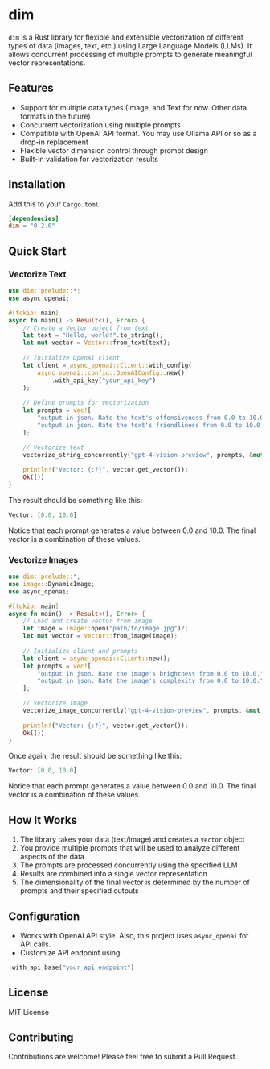 # dim

`dim` is a Rust library for flexible and extensible vectorization of different types of data (images, text, etc.) using Large Language Models (LLMs). It allows concurrent processing of multiple prompts to generate meaningful vector representations.

## Features

- Support for multiple data types (Image, and Text for now. Other data formats in the future)
- Concurrent vectorization using multiple prompts
- Compatible with OpenAI API format. You may use Ollama API or so as a drop-in replacement 
- Flexible vector dimension control through prompt design
- Built-in validation for vectorization results

## Installation

Add this to your `Cargo.toml`:

```toml
[dependencies]
dim = "0.2.0"
```

## Quick Start

### Vectorize Text

```rust
use dim::prelude::*;
use async_openai;

#[tokio::main]
async fn main() -> Result<(), Error> {
    // Create a Vector object from text
    let text = "Hello, world!".to_string();
    let mut vector = Vector::from_text(text);
    
    // Initialize OpenAI client
    let client = async_openai::Client::with_config(
        async_openai::config::OpenAIConfig::new()
            .with_api_key("your_api_key")
    );
    
    // Define prompts for vectorization
    let prompts = vec![
        "output in json. Rate the text's offensiveness from 0.0 to 10.0.".to_string(),
        "output in json. Rate the text's friendliness from 0.0 to 10.0.".to_string(),
    ];

    // Vectorize text
    vectorize_string_concurrently("gpt-4-vision-preview", prompts, &mut vector, client).await?;
    
    println!("Vector: {:?}", vector.get_vector());
    Ok(())
}
```
The result should be something like this:
```rust
Vector: [0.0, 10.0]
```
Notice that each prompt generates a value between 0.0 and 10.0. The final vector is a combination of these values.

### Vectorize Images

```rust
use dim::prelude::*;
use image::DynamicImage;
use async_openai;

#[tokio::main]
async fn main() -> Result<(), Error> {
    // Load and create vector from image
    let image = image::open("path/to/image.jpg")?;
    let mut vector = Vector::from_image(image);
    
    // Initialize client and prompts
    let client = async_openai::Client::new();
    let prompts = vec![
        "output in json. Rate the image's brightness from 0.0 to 10.0.".to_string(),
        "output in json. Rate the image's complexity from 0.0 to 10.0.".to_string(),
    ];

    // Vectorize image
    vectorize_image_concurrently("gpt-4-vision-preview", prompts, &mut vector, client).await?;
    
    println!("Vector: {:?}", vector.get_vector());
    Ok(())
}
```
Once again, the result should be something like this:
```rust
Vector: [0.0, 10.0]
```
Notice that each prompt generates a value between 0.0 and 10.0. The final vector is a combination of these values.

## How It Works

1. The library takes your data (text/image) and creates a `Vector` object
2. You provide multiple prompts that will be used to analyze different aspects of the data
3. The prompts are processed concurrently using the specified LLM
4. Results are combined into a single vector representation
5. The dimensionality of the final vector is determined by the number of prompts and their specified outputs

## Configuration

- Works with OpenAI API style. Also, this project uses `async_openai` for API calls. 
- Customize API endpoint using:
```rust
.with_api_base("your_api_endpoint")
```

## License

MIT License

## Contributing

Contributions are welcome! Please feel free to submit a Pull Request.